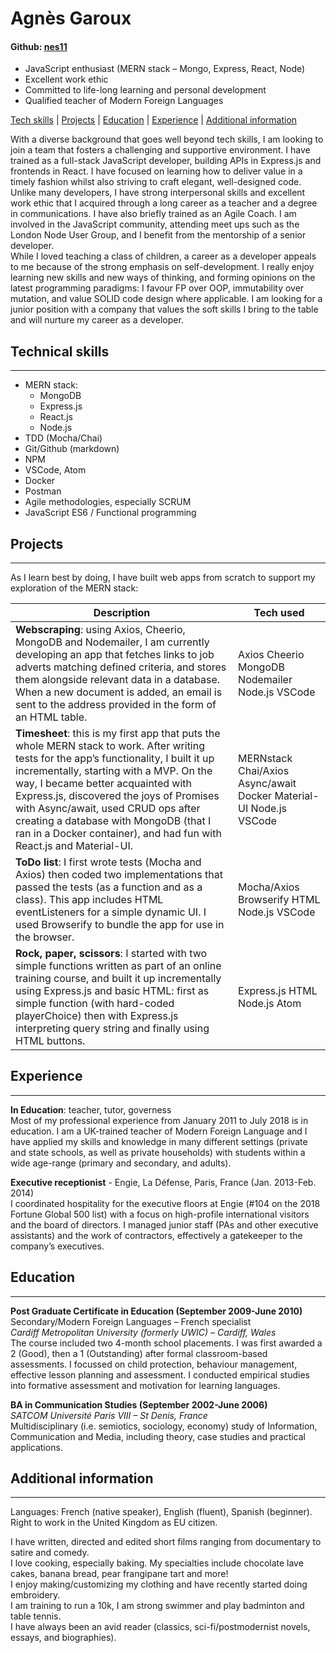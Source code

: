 # **Agnès Garoux**
#### Github: [nes11](https://github.com/nes11)

-	JavaScript enthusiast (MERN stack – Mongo, Express, React, Node)
-	Excellent work ethic
-	Committed to life-long learning and personal development
-	Qualified teacher of Modern Foreign Languages 


[Tech skills](#technical-skills) | [Projects](#projects) | [Education](#education) | [Experience](#experience) | [Additional information](#additional-information) 

With a diverse background that goes well beyond tech skills, I am looking to join a team that fosters a challenging and supportive environment. I have trained as a full-stack JavaScript developer, building APIs in Express.js and frontends in React. I have focused on learning how to deliver value in a timely fashion whilst also striving to craft elegant, well-designed code.  
Unlike many developers, I have strong interpersonal skills and excellent work ethic that I acquired through a long career as a teacher and a degree in communications. I have also briefly trained as an Agile Coach. I am involved in the JavaScript community, attending meet ups such as the London Node User Group, and I benefit from the mentorship of a senior developer.  
While I loved teaching a class of children, a career as a developer appeals to me because of the strong emphasis on self-development. I really enjoy learning new skills and new ways of thinking, and forming opinions on the latest programming paradigms: I favour FP over OOP, immutability over mutation, and value SOLID code design where applicable. 
I am looking for a junior position with a company that values the soft skills I bring to the table and will nurture my career as a developer.


## **Technical skills**  
---
+ MERN stack: 
  * MongoDB 
  * Express.js
  * React.js
  * Node.js
+ TDD (Mocha/Chai)
+ Git/Github (markdown)
+ NPM
+ VSCode, Atom
+ Docker 
+ Postman
+ Agile methodologies, especially SCRUM
+ JavaScript ES6 / Functional programming






## **Projects**  
---

As I learn best by doing, I have built web apps from scratch to support my exploration of the MERN stack: 
 
|  Description | Tech used  |
|---|---|
|**Webscraping**: using Axios, Cheerio, MongoDB and Nodemailer, I am currently developing an app that fetches links to job adverts matching defined criteria, and stores them alongside relevant data in a database. When a new document is added, an email is sent to the address provided in the form of an HTML table.  |  Axios Cheerio MongoDB Nodemailer Node.js VSCode |
|**Timesheet**: this is my first app that puts the whole MERN stack to work. After writing tests for the app’s functionality, I built it up incrementally, starting with a MVP. On the way, I became better acquainted with Express.js, discovered the joys of Promises with Async/await, used CRUD ops after creating a database with MongoDB (that I ran in a Docker container), and had fun with React.js and Material-UI.  | MERNstack Chai/Axios Async/await Docker Material-UI Node.js VSCode  |
|**ToDo list**: I first wrote tests (Mocha and Axios) then coded two implementations that passed the tests (as a function and as a class). This app includes HTML eventListeners for a simple dynamic UI. I used Browserify to bundle the app for use in the browser.   | Mocha/Axios Browserify HTML Node.js VSCode  |
|**Rock, paper, scissors**: I started with two simple functions written as part of an online training course, and built it up incrementally using Express.js and basic HTML: first as simple function (with hard-coded playerChoice) then with Express.js interpreting query string and finally using HTML buttons.   | Express.js HTML Node.js Atom  |

## **Experience**  
---
**In Education**: teacher, tutor, governess  
Most of my professional experience from January 2011 to July 2018 is in education. I am a UK-trained teacher of Modern Foreign Language and I have applied my skills and knowledge in many different settings (private and state schools, as well as private households) with students within a wide age-range (primary and secondary, and adults). 

**Executive receptionist** - Engie, La Défense, Paris, France (Jan. 2013-Feb. 2014)  
I coordinated hospitality for the executive floors at Engie (#104 on the 2018 Fortune Global 500 list) with a focus on high-profile international visitors and the board of directors. I managed junior staff (PAs and other executive assistants) and the work of contractors, effectively a gatekeeper to the company’s executives.

## **Education**  
---
**Post Graduate Certificate in Education (September 2009-June 2010)**  
Secondary/Modern Foreign Languages – French specialist  
_Cardiff Metropolitan University (formerly UWIC) – Cardiff, Wales_  
The course included two 4-month school placements. I was first awarded a 2 (Good), then a 1 (Outstanding) after formal classroom-based assessments. I focussed on child protection, behaviour management, effective lesson planning and assessment. I conducted empirical studies into formative assessment and motivation for learning languages.  

**BA in Communication Studies (September 2002-June 2006)**  
_SATCOM Université Paris VIII – St Denis, France_  
Multidisciplinary (i.e. semiotics, sociology, economy) study of Information, Communication and Media, including theory, case studies and practical applications. 

## **Additional information**
---
Languages: French (native speaker), English (fluent), Spanish (beginner).  
Right to work in the United Kingdom as EU citizen.

I have written, directed and edited short films ranging from documentary to satire and comedy.  
I love cooking, especially baking. My specialties include chocolate lave cakes, banana bread, pear frangipane tart and more!  
I enjoy making/customizing my clothing and have recently started doing embroidery.  
I am training to run a 10k, I am strong swimmer and play badminton and table tennis.  
I have always been an avid reader (classics, sci-fi/postmodernist novels, essays, and biographies).
